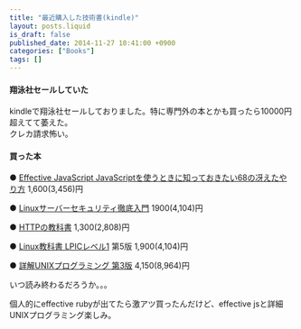 ```yaml
---
title: "最近購入した技術書(kindle)"
layout: posts.liquid
is_draft: false
published_date: 2014-11-27 10:41:00 +0900
categories: ["Books"]
tags: []
---
```


#### 翔泳社セールしていた
kindleで翔泳社セールしておりました。特に専門外の本とかも買ったら10000円超えてて萎えた。  
クレカ請求怖い。

#### 買った本
● [Effective JavaScript JavaScriptを使うときに知っておきたい68の冴えたやり方](http://www.amazon.co.jp/dp/4798131113) 1,600(3,456)円

● [Linuxサーバーセキュリティ徹底入門](http://www.amazon.co.jp/dp/B00GLFI5J6) 1900(4,104)円

● [HTTPの教科書](http://www.amazon.co.jp/dp/B00EESW7K0) 1,300(2,808)円

● [Linux教科書 LPICレベル1](http://www.amazon.co.jp/dp/B00ESXY9GG) 第5版 1,900(4,104)円

● [詳解UNIXプログラミング 第3版](http://www.amazon.co.jp/dp/B00KRB9U8K) 4,150(8,964)円

いつ読み終わるだろうか。。。  
  
個人的にeffective rubyが出てたら激アツ買ったんだけど、effective jsと詳細UNIXプログラミング楽しみ。


